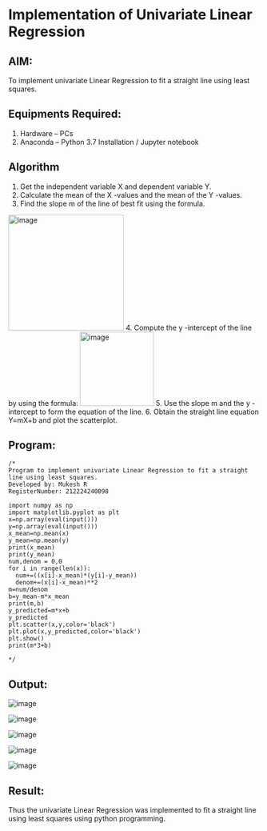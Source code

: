 # Implementation of Univariate Linear Regression
## AIM:
To implement univariate Linear Regression to fit a straight line using least squares.

## Equipments Required:
1. Hardware – PCs
2. Anaconda – Python 3.7 Installation / Jupyter notebook

## Algorithm
1. Get the independent variable X and dependent variable Y.
2. Calculate the mean of the X -values and the mean of the Y -values.
3. Find the slope m of the line of best fit using the formula. 
<img width="231" alt="image" src="https://user-images.githubusercontent.com/93026020/192078527-b3b5ee3e-992f-46c4-865b-3b7ce4ac54ad.png">
4. Compute the y -intercept of the line by using the formula:
<img width="148" alt="image" src="https://user-images.githubusercontent.com/93026020/192078545-79d70b90-7e9d-4b85-9f8b-9d7548a4c5a4.png">
5. Use the slope m and the y -intercept to form the equation of the line.
6. Obtain the straight line equation Y=mX+b and plot the scatterplot.

## Program:
```
/*
Program to implement univariate Linear Regression to fit a straight line using least squares.
Developed by: Mukesh R
RegisterNumber: 212224240098

import numpy as np
import matplotlib.pyplot as plt
x=np.array(eval(input()))
y=np.array(eval(input()))
x_mean=np.mean(x)
y_mean=np.mean(y)
print(x_mean)
print(y_mean)
num,denom = 0,0
for i in range(len(x)):
  num+=((x[i]-x_mean)*(y[i]-y_mean))
  denom+=(x[i]-x_mean)**2
m=num/denom
b=y_mean-m*x_mean
print(m,b)
y_predicted=m*x+b 
y_predicted
plt.scatter(x,y,color='black')
plt.plot(x,y_predicted,color='black')
plt.show()
print(m*3+b)

*/
```

## Output:
![image](https://github.com/user-attachments/assets/62ea6836-8826-4649-b100-002cde3ccefc)

![image](https://github.com/user-attachments/assets/93b59c2a-2168-4ff6-860a-34725bece086)

![image](https://github.com/user-attachments/assets/4ac5e3d1-cf4d-469c-b619-0bf49cb195f7)

![image](https://github.com/user-attachments/assets/6170b40f-7c70-40de-8a2e-99b90cec3244)

![image](https://github.com/user-attachments/assets/c43372ff-23ba-4416-a7de-ec1ee82f3f09)







## Result:
Thus the univariate Linear Regression was implemented to fit a straight line using least squares using python programming.
